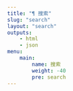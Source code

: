 ```yaml
---
title: "¶ 搜索"
slug: "search"
layout: "search"
outputs:
    - html
    - json
menu:
    main:
        name: 搜索
        weight: -40
        pre: search
---
```


